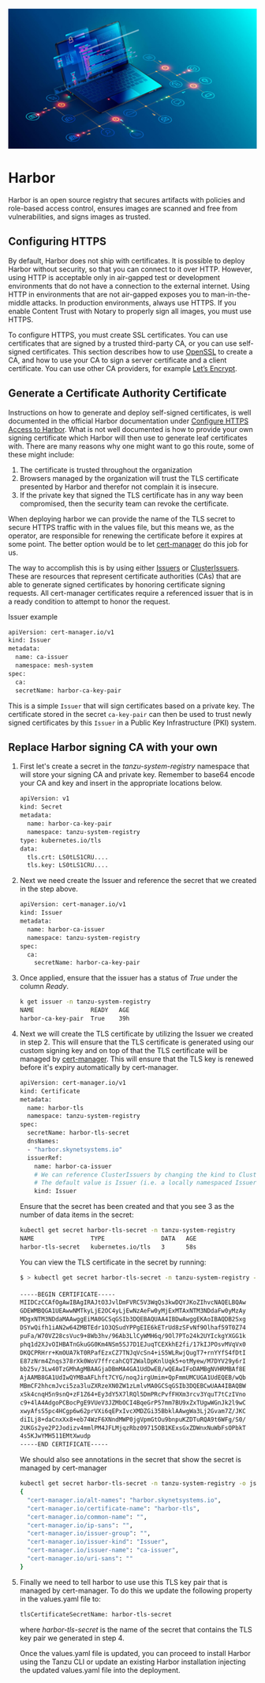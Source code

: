 ![Harbor logo](computer.jpg)

# Harbor

Harbor is an open source registry that secures artifacts with policies and role-based access control, ensures images are scanned and free from vulnerabilities, and signs images as trusted.

## Configuring HTTPS

By default, Harbor does not ship with certificates. It is possible to deploy Harbor without security, so that you can connect to it over HTTP. However, using HTTP is acceptable only in air-gapped test or development environments that do not have a connection to the external internet. Using HTTP in environments that are not air-gapped exposes you to man-in-the-middle attacks. In production environments, always use HTTPS. If you enable Content Trust with Notary to properly sign all images, you must use HTTPS.

To configure HTTPS, you must create SSL certificates. You can use certificates that are signed by a trusted third-party CA, or you can use self-signed certificates. This section describes how to use [OpenSSL](https://www.openssl.org/) to create a CA, and how to use your CA to sign a server certificate and a client certificate. You can use other CA providers, for example [Let’s Encrypt](https://letsencrypt.org/).

## Generate a Certificate Authority Certificate

Instructions on how to generate and deploy self-signed certificates, is well documented in the official Harbor documentation under [Configure HTTPS Access to Harbor](https://goharbor.io/docs/2.6.0/install-config/configure-https/). What is not well documented is how to provide your own signing certificate which Harbor will then use to generate leaf certificates with. There are many reasons why one might want to go this route, some of these might include:

 1. The certificate is trusted throughout the organization
 2. Browsers managed by the organization will trust the TLS certificate presented by Harbor and therefor not complain it is insecure.
 3. If the private key that signed the TLS certificate has in any way been compromised, then the security team can revoke the certificate. 

When deploying harbor we can provide the name of the TLS secret to secure HTTPS traffic with in the values file, but this means we, as the operator, are responsible for renewing the certificate before it expires at some point.  The better option would be to let [cert-manager](https://cert-manager.io/) do this job for us.

The way to accomplish this is by using either [Issuers](https://cert-manager.io/docs/concepts/issuer/) or [ClusterIssuers](https://cert-manager.io/docs/concepts/issuer/). These are resources that represent certificate authorities (CAs) that are able to generate signed certificates by honoring certificate signing requests. All cert-manager certificates require a referenced issuer that is in a ready condition to attempt to honor the request.

Issuer example
```sh 
apiVersion: cert-manager.io/v1
kind: Issuer
metadata:
  name: ca-issuer
  namespace: mesh-system
spec:
  ca:
  secretName: harbor-ca-key-pair
```
This is a simple `Issuer` that will sign certificates based on a private key. The certificate stored in the secret `ca-key-pair` can then be used to trust newly signed certificates by this `Issuer` in a Public Key Infrastructure (PKI) system.

## Replace Harbor signing CA with your own

1. First let's create a secret in the *tanzu-system-registry* namespace that will store your signing CA and private key. Remember to base64 encode your CA and key and insert in the appropriate locations below.

    ```sh
    apiVersion: v1
    kind: Secret
    metadata:
      name: harbor-ca-key-pair
      namespace: tanzu-system-registry
    type: kubernetes.io/tls
    data:
      tls.crt: LS0tLS1CRU....
      tls.key: LS0tLS1CRU....
    ```
2. Next we need create the Issuer and reference the secret that we created in the step above.

    ```sh
    apiVersion: cert-manager.io/v1
    kind: Issuer
    metadata:
      name: harbor-ca-issuer
      namespace: tanzu-system-registry
    spec:
      ca:
        secretName: harbor-ca-key-pair
    ```

3. Once applied, ensure that the issuer has a status of *True* under the column *Ready*.

    ```sh
    k get issuer -n tanzu-system-registry
    NAME        		READY   AGE
    harbor-ca-key-pair	True    39h
    ```
4. Next we will create the TLS certificate by utilizing the Issuer we created in step 2. This will ensure that the TLS certificate is generated using our custom signing key and on top of that the TLS certificate will be managed by [cert-manager](https://cert-manager.io). This will ensure that the TLS key is renewed before it's expiry automatically by cert-manager. 

    ```sh
    apiVersion: cert-manager.io/v1
    kind: Certificate
    metadata:
      name: harbor-tls
      namespace: tanzu-system-registry
    spec:
      secretName: harbor-tls-secret
      dnsNames:
      - "harbor.skynetsystems.io"
      issuerRef:
        name: harbor-ca-issuer
        # We can reference ClusterIssuers by changing the kind to ClusterIssuer.
        # The default value is Issuer (i.e. a locally namespaced Issuer)
        kind: Issuer
    ```
    Ensure that the secret has been created and that you see 3 as the number of data items in the secret:
    
    ```sh
    kubectl get secret harbor-tls-secret -n tanzu-system-registry
    NAME                TYPE                DATA   AGE
    harbor-tls-secret   kubernetes.io/tls   3      58s
    ```

    You can view the TLS certificate in the secret by running:
    
    ```sh
    $ > kubectl get secret harbor-tls-secret -n tanzu-system-registry -o json | jq -r '."data" ."tls.crt"' | base64 -d
    
    -----BEGIN CERTIFICATE-----
    MIIDCzCCAfOgAwIBAgIRAJtO3JvlDmFVRC5V3WqQs3kwDQYJKoZIhvcNAQELBQAw
    GDEWMBQGA1UEAwwNMTkyLjE2OC4yLjEwNzAeFw0yMjExMTAxNTM3NDdaFw0yMzAy
    MDgxNTM3NDdaMAAwggEiMA0GCSqGSIb3DQEBAQUAA4IBDwAwggEKAoIBAQDB2Sxg
    DSYwQifh1iAN2w64ZMBTEdr1O3QSudYPPgEIE6kETrUd8zSFvNf9Olhaf59T0Z74
    puFa/W70VZ28csVuc9+8Wb3hv/96Ab3LlCyWMH6q/9Ol7PTo24k2UYIckgYXGG1k
    phq1d2XJvOIHBATnGkuGG0Km4NSm5SJ7D1EJuqTCEXkhE2fi/17kIJPOsvMVqVx0
    DKQCPRHrr+KmOUA7kT0RPafEzxCZ7TNJqVcSn4+iS5WLRwjQugT7+rnYYfS4fDtI
    E87zNrm4Znqs378rXk0WoV7ffrcahCQT2WalDpKnlUqk5+otMyew/M7DYV29y6rI
    bb25v/3Lw40TzGMhAgMBAAGjaDBmMA4GA1UdDwEB/wQEAwIFoDAMBgNVHRMBAf8E
    AjAAMB8GA1UdIwQYMBaAFLhft7CYG/noqJirgUmim+QpFmmUMCUGA1UdEQEB/wQb
    MBmCF2hhcmJvci5za3luZXRzeXN0ZW1zLmlvMA0GCSqGSIb3DQEBCwUAA4IBAQBW
    xSk4cnqH5n9snQ+zF1Z64+Ey3dY5X7lRQl5DmPRcPvfFHXm3rcv3YquT7tCzIVno
    c9+4lA4AdgoPCBocPgE9VUeV3JZMbOCI4BqeGrP57mm7BU9xZxTUgwWGnJk2l9wC
    xwyAfsS5pc4HCgp6w62prVXi6qEPxIvcXMDZGi35BbklAAwgWa3Lj2Gvam7Z/JKC
    diILj8+daCnxXx8+eb74WzF6XNndMWP0jgVpmGtOu9bnpuKZDTuRQA9t6WFg/S0/
    2UKGs2ye2P2Jodizv4mmlPM4JFLMjqzRbz09715OB1KExsGxZDWnxNuWbFsOPbkT
    4s5KJwYMH511EMtXwudp
    -----END CERTIFICATE-----
    ```

   We should also see annotations in the secret that show the secret is managed by cert-manager
    
    ```sh
    kubectl get secret harbor-tls-secret -n tanzu-system-registry -o json | jq -r '.metadata .annotations'
    {
      "cert-manager.io/alt-names": "harbor.skynetsystems.io",
      "cert-manager.io/certificate-name": "harbor-tls",
      "cert-manager.io/common-name": "",
      "cert-manager.io/ip-sans": "",
      "cert-manager.io/issuer-group": "",
      "cert-manager.io/issuer-kind": "Issuer",
      "cert-manager.io/issuer-name": "ca-issuer",
      "cert-manager.io/uri-sans": ""
    }
    ```

5. Finally we need to tell harbor to use use this TLS key pair that is managed by cert-manager. To do this we update the following property in the values.yaml file to: 

    ```sh
    tlsCertificateSecretName: harbor-tls-secret
    ```
    
    where *harbor-tls-secret* is the name of the secret that contains the TLS key pair we generated in step 4.

    Once the values.yaml file is updated, you can proceed to install Harbor using the Tanzu CLI or update an existing Harbor installation injecting the updated values.yaml file into the deployment.

